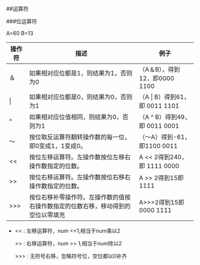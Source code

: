 ##运算符

###位运算符

A=60 B=13

|  操作符 | 描述  | 例子  |  
| ------------ | ------------ | ------------ |
| ＆             | 如果相对应位都是1，则结果为1，否则为0  | （A＆B），得到12，即0000 1100  |
| &#124;        | 如果相对应位都是0，则结果为0，否则为1  | 	（A &#124; B）得到61，即 0011 1101| 
| ^             | 如果相对应位值相同，则结果为0，否则为1  |（A ^ B）得到49，即 0011 0001|
|〜               | 按位取反运算符翻转操作数的每一位，即0变成1，1变成0。  | （〜A）得到-61，即1100 0011   |
| &#60;&#60;     | 按位左移运算符。左操作数按位左移右操作数指定的位数。  | A &#60;&#60; 2得到240，即 1111 0000  |
| &#62;&#62;      | 按位右移运算符。左操作数按位右移右操作数指定的位数。  | A &#62;&#62; 2得到15即 1111  |
| &#62;&#62;&#62;  | 按位右移补零操作符。左操作数的值按右操作数指定的位数右移，移动得到的空位以零填充  |A&#62;&#62;&#62;2得到15即0000 1111 |

- &#60;&#60;      :     左移运算符，num &#60;&#60;1,相当于num乘以2
   
  &#62;&#62;      :     右移运算符，num &#62;&#62; 1,相当于num除以2
   
  &#62;&#62;&#62;    :     无符号右移，忽略符号位，空位都以0补齐

